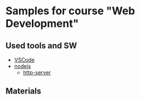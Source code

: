 # Samples for course "Web Development"

## Used tools and SW

* [VSCode](https://code.visualstudio.com/)
* [nodejs](https://nodejs.org/en/download/)
    * [http-server](https://www.npmjs.com/package/http-server)

## Materials

